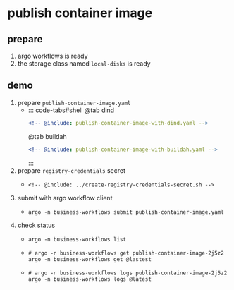 # publish container image

## prepare

1. argo workflows is ready
2. the storage class named `local-disks` is ready

## demo

1. prepare `publish-container-image.yaml`
    * ::: code-tabs#shell
      @tab dind
      ```yaml
      <!-- @include: publish-container-image-with-dind.yaml -->
      ```
      @tab buildah
      ```yaml
      <!-- @include: publish-container-image-with-buildah.yaml -->
      ```
      :::
2. prepare `registry-credentials` secret
    * ```shell
      <!-- @include: ../create-registry-credentials-secret.sh -->
      ```
3. submit with argo workflow client
    * ```shell
      argo -n business-workflows submit publish-container-image.yaml
      ```
4. check status
    * ```shell
      argo -n business-workflows list
      ```
    * ```shell
      # argo -n business-workflows get publish-container-image-2j5z2
      argo -n business-workflows get @lastest
      ```
    * ```shell
      # argo -n business-workflows logs publish-container-image-2j5z2
      argo -n business-workflows logs @latest
      ```
